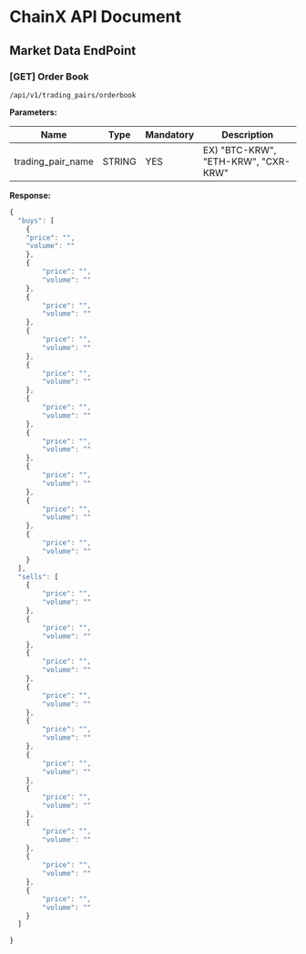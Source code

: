 # ChainX API Document

## Market Data EndPoint

### [GET] Order Book
```
/api/v1/trading_pairs/orderbook
```

**Parameters:**

Name | Type | Mandatory | Description
------------ | ------------ | ------------ | ------------
trading_pair_name | STRING | YES | EX) "BTC-KRW", "ETH-KRW", "CXR-KRW"

**Response:**
```javascript
{
  "buys": [
    {
	"price": "",
	"volume": ""
    },
    {
        "price": "",
        "volume": ""
    },
    {
        "price": "",
        "volume": ""
    },
    {
        "price": "",
        "volume": ""
    },
    {
        "price": "",
        "volume": ""
    },
    {
        "price": "",
        "volume": ""
    },
    {
        "price": "",
        "volume": ""
    },
    {
        "price": "",
        "volume": ""
    },
    {
        "price": "",
        "volume": ""
    },
    {
        "price": "",
        "volume": ""
    }
  ],
  "sells": [
    {
        "price": "",
        "volume": ""
    },
    {
        "price": "",
        "volume": ""
    },
    {
        "price": "",
        "volume": ""
    },
    {
        "price": "",
        "volume": ""
    },
    {
        "price": "",
        "volume": ""
    },
    {
        "price": "",
        "volume": ""
    },
    {
        "price": "",
        "volume": ""
    },
    {
        "price": "",
        "volume": ""
    },
    {
        "price": "",
        "volume": ""
    },
    {
        "price": "",
        "volume": ""
    }
  ]

}
```


